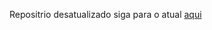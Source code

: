 Repositrio desatualizado siga para o atual [aqui](https://github.com/RENATOADORNO/trybe-exercicios)


